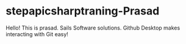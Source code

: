 # stepapicsharptraning-Prasad
Hello!
This is prasad.
Sails Software solutions. 
Github Desktop makes interacting with Git easy!
